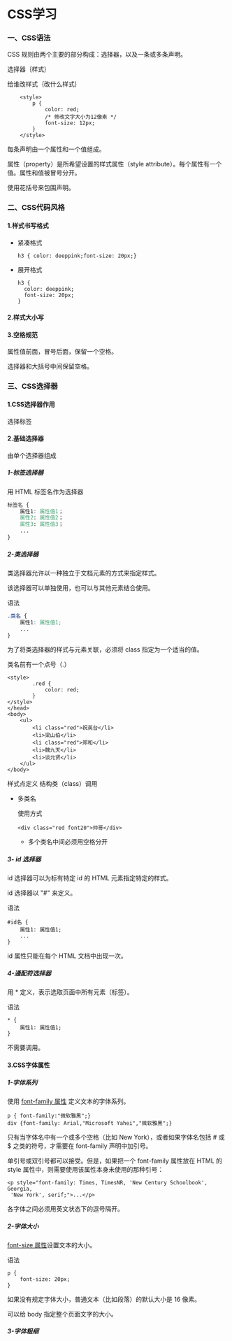 # CSS学习

### 一、CSS语法

CSS 规则由两个主要的部分构成：选择器，以及一条或多条声明。

选择器｛样式｝

给谁改样式｛改什么样式｝

```
    <style>
        p {
            color: red;
            /* 修改文字大小为12像素 */
            font-size: 12px;   
        }
    </style>
```

每条声明由一个属性和一个值组成。

属性（property）是所希望设置的样式属性（style attribute）。每个属性有一个值。属性和值被冒号分开。

使用花括号来包围声明。

### 二、CSS代码风格

#### 1.样式书写格式

- 紧凑格式

  ```
  h3 { color: deeppink;font-size: 20px;}
  ```

- 展开格式

  ```
  h3 { 
  	color: deeppink;
  	font-size: 20px;
  }
  ```

#### 2.样式大小写

#### 3.空格规范

属性值前面，冒号后面，保留一个空格。

选择器和大括号中间保留空格。

### 三、CSS选择器

#### 1.CSS选择器作用

选择标签

#### 2.基础选择器

由单个选择器组成

##### 1-标签选择器

用 HTML 标签名作为选择器

```css
标签名 {
	属性1: 属性值1；
	属性2: 属性值2；
	属性3: 属性值3；
	...
}
```

##### 2-类选择器

类选择器允许以一种独立于文档元素的方式来指定样式。

该选择器可以单独使用，也可以与其他元素结合使用。

语法

```css
.类名 {
    属性1: 属性值1;
    ...
}
```

为了将类选择器的样式与元素关联，必须将 class 指定为一个适当的值。

类名前有一个点号（.）

```
<style>
        .red {
            color: red;
        }
</style>
</head>
<body>
    <ul>
        <li class="red">祝英台</li>
        <li>梁山伯</li>
        <li class="red">郑和</li>
        <li>魏九天</li>
        <li>谈允贤</li>
    </ul>
</body>
```

样式点定义 结构类（class）调用

- 多类名

  使用方式

  ```
  <div class="red font20">帅哥</div>
  ```

  - 多个类名中间必须用空格分开
  
##### 3- id 选择器

id 选择器可以为标有特定 id 的 HTML 元素指定特定的样式。

id 选择器以 "#" 来定义。

语法

```
#id名 {
	属性1: 属性值1;
	...
}
```

id 属性只能在每个 HTML 文档中出现一次。

##### 4-通配符选择器

用 * 定义，表示选取页面中所有元素（标签）。

语法

```
* {
	属性1: 属性值1;
}
```

不需要调用。

#### 3.CSS字体属性

##### 1-字体系列

使用 [font-family 属性](https://www.w3school.com.cn/cssref/pr_font_font-family.asp) 定义文本的字体系列。

```
p { font-family:"微软雅黑";}
div {font-family: Arial,"Microsoft Yahei","微软雅黑";}
```

只有当字体名中有一个或多个空格（比如 New York），或者如果字体名包括 # 或 $ 之类的符号，才需要在 font-family 声明中加引号。

单引号或双引号都可以接受。但是，如果把一个 font-family 属性放在 HTML 的 style 属性中，则需要使用该属性本身未使用的那种引号：

```
<p style="font-family: Times, TimesNR, 'New Century Schoolbook', Georgia,
 'New York', serif;">...</p>
```

各字体之间必须用英文状态下的逗号隔开。

##### 2-字体大小

[font-size 属性](https://www.w3school.com.cn/cssref/pr_font_font-size.asp)设置文本的大小。

语法

```
p {
	font-size: 20px;
}
```

如果没有规定字体大小，普通文本（比如段落）的默认大小是 16 像素。

可以给 body 指定整个页面文字的大小。

##### 3-字体粗细